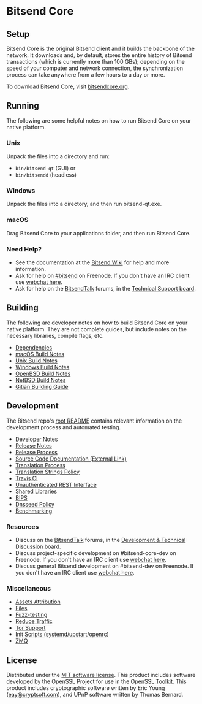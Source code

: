 Bitsend Core
=============

Setup
---------------------
Bitsend Core is the original Bitsend client and it builds the backbone of the network. It downloads and, by default, stores the entire history of Bitsend transactions (which is currently more than 100 GBs); depending on the speed of your computer and network connection, the synchronization process can take anywhere from a few hours to a day or more.

To download Bitsend Core, visit [bitsendcore.org](https://bitsendcore.org/en/releases/).

Running
---------------------
The following are some helpful notes on how to run Bitsend Core on your native platform.

### Unix

Unpack the files into a directory and run:

- `bin/bitsend-qt` (GUI) or
- `bin/bitsendd` (headless)

### Windows

Unpack the files into a directory, and then run bitsend-qt.exe.

### macOS

Drag Bitsend Core to your applications folder, and then run Bitsend Core.

### Need Help?

* See the documentation at the [Bitsend Wiki](https://en.bitsend.it/wiki/Main_Page)
for help and more information.
* Ask for help on [#bitsend](http://webchat.freenode.net?channels=bitsend) on Freenode. If you don't have an IRC client use [webchat here](http://webchat.freenode.net?channels=bitsend).
* Ask for help on the [BitsendTalk](https://bitsendtalk.org/) forums, in the [Technical Support board](https://bitsendtalk.org/index.php?board=4.0).

Building
---------------------
The following are developer notes on how to build Bitsend Core on your native platform. They are not complete guides, but include notes on the necessary libraries, compile flags, etc.

- [Dependencies](dependencies.md)
- [macOS Build Notes](build-osx.md)
- [Unix Build Notes](build-unix.md)
- [Windows Build Notes](build-windows.md)
- [OpenBSD Build Notes](build-openbsd.md)
- [NetBSD Build Notes](build-netbsd.md)
- [Gitian Building Guide](gitian-building.md)

Development
---------------------
The Bitsend repo's [root README](/README.md) contains relevant information on the development process and automated testing.

- [Developer Notes](developer-notes.md)
- [Release Notes](release-notes.md)
- [Release Process](release-process.md)
- [Source Code Documentation (External Link)](https://dev.visucore.com/bitsend/doxygen/)
- [Translation Process](translation_process.md)
- [Translation Strings Policy](translation_strings_policy.md)
- [Travis CI](travis-ci.md)
- [Unauthenticated REST Interface](REST-interface.md)
- [Shared Libraries](shared-libraries.md)
- [BIPS](bips.md)
- [Dnsseed Policy](dnsseed-policy.md)
- [Benchmarking](benchmarking.md)

### Resources
* Discuss on the [BitsendTalk](https://bitsendtalk.org/) forums, in the [Development & Technical Discussion board](https://bitsendtalk.org/index.php?board=6.0).
* Discuss project-specific development on #bitsend-core-dev on Freenode. If you don't have an IRC client use [webchat here](http://webchat.freenode.net/?channels=bitsend-core-dev).
* Discuss general Bitsend development on #bitsend-dev on Freenode. If you don't have an IRC client use [webchat here](http://webchat.freenode.net/?channels=bitsend-dev).

### Miscellaneous
- [Assets Attribution](assets-attribution.md)
- [Files](files.md)
- [Fuzz-testing](fuzzing.md)
- [Reduce Traffic](reduce-traffic.md)
- [Tor Support](tor.md)
- [Init Scripts (systemd/upstart/openrc)](init.md)
- [ZMQ](zmq.md)

License
---------------------
Distributed under the [MIT software license](/COPYING).
This product includes software developed by the OpenSSL Project for use in the [OpenSSL Toolkit](https://www.openssl.org/). This product includes
cryptographic software written by Eric Young ([eay@cryptsoft.com](mailto:eay@cryptsoft.com)), and UPnP software written by Thomas Bernard.
